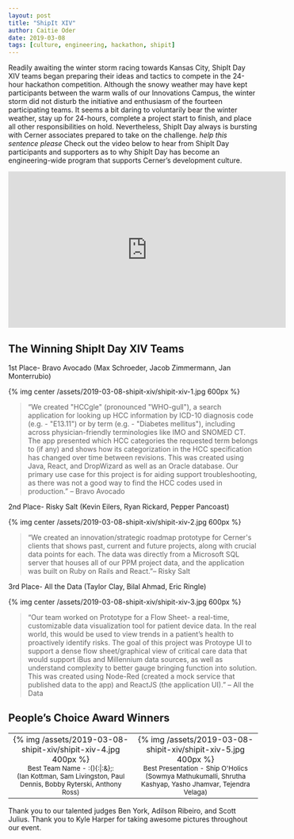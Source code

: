 ```yaml
---
layout: post
title: "ShipIt XIV"
author: Caitie Oder
date: 2019-03-08
tags: [culture, engineering, hackathon, shipit]
---
```


Readily awaiting the winter storm racing towards Kansas City, ShipIt Day XIV teams began preparing their ideas and tactics to compete in the 24-hour hackathon competition. Although the snowy weather may have kept participants between the warm walls of our Innovations Campus, the winter storm did not disturb the initiative and enthusiasm of the fourteen participating teams.
It seems a bit daring to voluntarily bear the winter weather, stay up for 24-hours, complete a project start to finish, and place all other responsibilities on hold. Nevertheless, ShipIt Day always is bursting with Cerner associates prepared to take on the challenge.  *help this sentence please* Check out the video below to hear from ShipIt Day participants and supporters as to why ShipIt Day has become an engineering-wide program that supports Cerner’s development culture.

<div align="center">
  <iframe width="560" height="315" src="https://www.youtube.com/embed/uNo5666TPaA" frameborder="0" allow="accelerometer; autoplay; encrypted-media; gyroscope; picture-in-picture" allowfullscreen></iframe>
</div>

## The Winning ShipIt Day XIV Teams
1st Place- Bravo Avocado (Max Schroeder, Jacob Zimmermann, Jan Monterrubio)

{% img center /assets/2019-03-08-shipit-xiv/shipit-xiv-1.jpg 600px %}

 >“We created "HCCgle" (pronounced "WHO-gull"), a search application for looking up HCC information by ICD-10 diagnosis code (e.g. - "E13.11") or by term (e.g. - "Diabetes mellitus"), including across physician-friendly terminologies like IMO and SNOMED CT. The app presented which HCC categories the requested term belongs to (if any) and shows how its categorization in the HCC specification has changed over time between revisions. This was created using Java, React, and DropWizard as well as an Oracle database. Our primary use case for this project is for aiding support troubleshooting, as there was not a good way to find the HCC codes used in production.” – Bravo Avocado

2nd Place- Risky Salt (Kevin Eilers, Ryan Rickard, Pepper Pancoast)

{% img center /assets/2019-03-08-shipit-xiv/shipit-xiv-2.jpg 600px %}

>“We created an innovation/strategic roadmap prototype for Cerner's clients that shows past, current and future projects, along with crucial data points for each. The data was directly from a Microsoft SQL server that houses all of our PPM project data, and the application was built on Ruby on Rails and React.”– Risky Salt

3rd Place- All the Data (Taylor Clay, Bilal Ahmad, Eric Ringle)

{% img center /assets/2019-03-08-shipit-xiv/shipit-xiv-3.jpg 600px %}

>“Our team worked on Prototype for a Flow Sheet- a real-time, customizable data visualization tool for patient device data. In the real world, this would be used to view trends in a patient’s health to proactively identify risks. The goal of this project was Protoype UI to support a dense flow sheet/graphical view of critical care data that would support iBus and Millennium data sources, as well as understand complexity to better gauge bringing function into solution. This was created using Node-Red (created a mock service that published data to the app) and ReactJS (the application UI).” – All the Data


## People’s Choice Award Winners

<div align="center">
  <table>
    <tr>
      <td align="center">
        {% img /assets/2019-03-08-shipit-xiv/shipit-xiv-4.jpg 400px %}<br>
        <sub>Best Team Name - :(){:|:&};:<br> (Ian Kottman, Sam Livingston, Paul Dennis, Bobby Ryterski, Anthony Ross)</sub>
      </td>
      <td align="center">
        {% img /assets/2019-03-08-shipit-xiv/shipit-xiv-5.jpg 400px %}<br>
        <sub>Best Presentation - Ship O'Holics <br>(Sowmya Mathukumalli, Shrutha Kashyap, Yasho Jhamvar, Tejendra Velaga)</sub>
      </td>
    </tr>
  </table>
</div> 	

Thank you to our talented judges Ben York, Adilson Ribeiro, and Scott Julius. Thank you to Kyle Harper for taking awesome pictures throughout our event.
